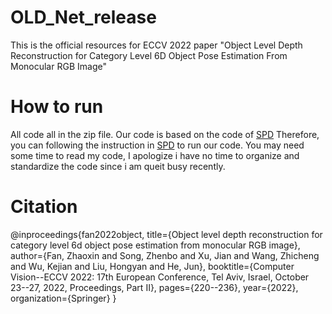 # OLD_Net_release
This is the official resources for ECCV 2022 paper "Object Level Depth Reconstruction for Category Level 6D Object Pose Estimation From Monocular RGB Image"

# How to run
All code all in the zip file.
Our code is based on the code of [SPD](https://github.com/mentian/object-deformnet) 
Therefore, you can following the instruction in [SPD](https://github.com/mentian/object-deformnet)  to run our code.
You may need some time to read my code, I apologize i have no time to organize and standardize the code since i am queit busy recently.


# Citation 
@inproceedings{fan2022object,
  title={Object level depth reconstruction for category level 6d object pose estimation from monocular RGB image},
  author={Fan, Zhaoxin and Song, Zhenbo and Xu, Jian and Wang, Zhicheng and Wu, Kejian and Liu, Hongyan and He, Jun},
  booktitle={Computer Vision--ECCV 2022: 17th European Conference, Tel Aviv, Israel, October 23--27, 2022, Proceedings, Part II},
  pages={220--236},
  year={2022},
  organization={Springer}
}
